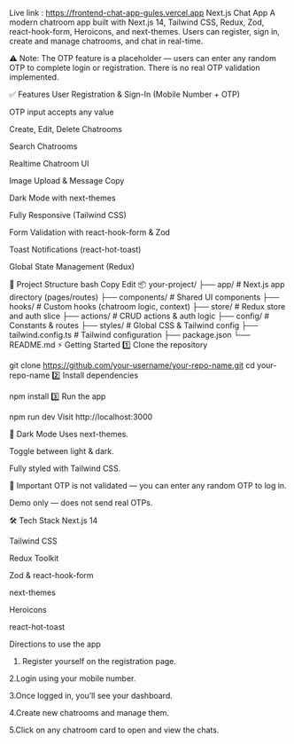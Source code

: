 Live link : https://frontend-chat-app-gules.vercel.app
 Next.js Chat App
A modern chatroom app built with Next.js 14, Tailwind CSS, Redux, Zod, react-hook-form, Heroicons, and next-themes. Users can register, sign in, create and manage chatrooms, and chat in real-time.

⚠️ Note: The OTP feature is a placeholder — users can enter any random OTP to complete login or registration. There is no real OTP validation implemented.

✅ Features
User Registration & Sign-In (Mobile Number + OTP)

OTP input accepts any value

Create, Edit, Delete Chatrooms

Search Chatrooms

Realtime Chatroom UI

Image Upload & Message Copy

Dark Mode with next-themes

Fully Responsive (Tailwind CSS)

Form Validation with react-hook-form & Zod

Toast Notifications (react-hot-toast)

Global State Management (Redux)

📂 Project Structure
bash
Copy
Edit
📦 your-project/
 ├── app/                 # Next.js app directory (pages/routes)
 ├── components/          # Shared UI components
 ├── hooks/               # Custom hooks (chatroom logic, context)
 ├── store/               # Redux store and auth slice
 ├── actions/             # CRUD actions & auth logic
 ├── config/              # Constants & routes
 ├── styles/              # Global CSS & Tailwind config
 ├── tailwind.config.ts   # Tailwind configuration
 ├── package.json
 └── README.md
⚡ Getting Started
1️⃣ Clone the repository

git clone https://github.com/your-username/your-repo-name.git
cd your-repo-name
2️⃣ Install dependencies

npm install
3️⃣ Run the app

npm run dev
Visit http://localhost:3000


🌙 Dark Mode
Uses next-themes.

Toggle between light & dark.

Fully styled with Tailwind CSS.

🚧 Important
OTP is not validated — you can enter any random OTP to log in.

Demo only — does not send real OTPs.

🛠️ Tech Stack
Next.js 14

Tailwind CSS

Redux Toolkit

Zod & react-hook-form

next-themes

Heroicons

react-hot-toast

Directions to use the app
1. Register yourself on the registration page.

2.Login using your mobile number.

3.Once logged in, you’ll see your dashboard.

4.Create new chatrooms and manage them.

5.Click on any chatroom card to open and view the chats.
